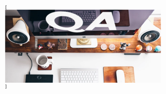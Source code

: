 [![Header](https://github.com/eminQA/eminQA/blob/main/assets//5-Qualities-Of-A-Good-QA-Engineer.webp)] 
